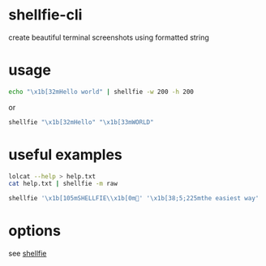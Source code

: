 # shellfie-cli
create beautiful terminal screenshots using formatted string

# usage
```bash
echo "\x1b[32mHello world" | shellfie -w 200 -h 200
```
or
```bash
shellfie "\x1b[32mHello" "\x1b[33mWORLD"
```

# useful examples
```bash
lolcat --help > help.txt
cat help.txt | shellfie -m raw
```

```bash
shellfie '\x1b[105mSHELLFIE\\x1b[0m🤳' '\x1b[38;5;225mthe easiest way' '\x1b[38;5;213mto create beautiful' '\x1b[38;5;14mCLI screenshots 📸' '\x1b[38;5;199mprogrammatically 🚀' -h 300 -w 400
```

# options

see [shellfie](https://github.com/tool3/shellfie)